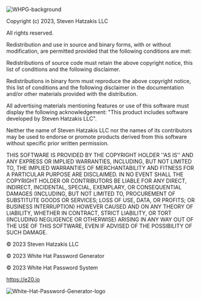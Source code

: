 ![WHPG-background](https://user-images.githubusercontent.com/5213035/234356631-4bbc9e7c-d4ce-4ce6-93ee-327d7d18e146.png)


Copyright (c) 2023, Steven Hatzakis LLC

All rights reserved.

Redistribution and use in source and binary forms, with or without modification, are permitted provided that the following conditions are met:

Redistributions of source code must retain the above copyright notice, this list of conditions and the following disclaimer.

Redistributions in binary form must reproduce the above copyright notice, this list of conditions and the following disclaimer in the documentation and/or other materials provided with the distribution.

All advertising materials mentioning features or use of this software must display the following acknowledgement: "This product includes software developed by Steven Hatzakis LLC".

Neither the name of Steven Hatzakis LLC nor the names of its contributors may be used to endorse or promote products derived from this software without specific prior written permission.

THIS SOFTWARE IS PROVIDED BY THE COPYRIGHT HOLDER ''AS IS'' AND ANY EXPRESS OR IMPLIED WARRANTIES, INCLUDING, BUT NOT LIMITED TO, THE IMPLIED WARRANTIES OF MERCHANTABILITY AND FITNESS FOR A PARTICULAR PURPOSE ARE DISCLAIMED. IN NO EVENT SHALL THE COPYRIGHT HOLDER OR CONTRIBUTORS BE LIABLE FOR ANY DIRECT, INDIRECT, INCIDENTAL, SPECIAL, EXEMPLARY, OR CONSEQUENTIAL DAMAGES (INCLUDING, BUT NOT LIMITED TO, PROCUREMENT OF SUBSTITUTE GOODS OR SERVICES; LOSS OF USE, DATA, OR PROFITS; OR BUSINESS INTERRUPTION) HOWEVER CAUSED AND ON ANY THEORY OF LIABILITY, WHETHER IN CONTRACT, STRICT LIABILITY, OR TORT (INCLUDING NEGLIGENCE OR OTHERWISE) ARISING IN ANY WAY OUT OF THE USE OF THIS SOFTWARE, EVEN IF ADVISED OF THE POSSIBILITY OF SUCH DAMAGE.

<p class="has-line-data" data-line-start="25" data-line-end="26">© 2023 Steven Hatzakis LLC</p>
<p class="has-line-data" data-line-start="27" data-line-end="28">© 2023 White Hat Password Generator</p>
<p class="has-line-data" data-line-start="30" data-line-end="31">© 2023 White Hat Password System</p>
<p class="has-line-data" data-line-start="32" data-line-end="33"><a href="https://e20.io">https://e20.io</a></p>

![White-Hat-Password-Generator-logo](https://user-images.githubusercontent.com/5213035/232526705-6ccb2ae8-33fe-45a1-8532-0db6c3e453bb.png)
